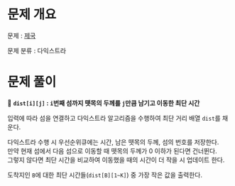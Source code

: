 # 문제 개요

문제 : [제국](https://www.acmicpc.net/problem/10776)

문제 분류 : 다익스트라

# 문제 풀이

📌 **`dist[i][j]` : `i`번째 섬까지 뗏목의 두께를 `j`만큼 남기고 이동한 최단 시간**

입력에 따라 섬을 연결하고 다익스트라 알고리즘을 수행하여 최단 거리 배열 `dist`를 채운다.

다익스트라 수행 시 우선순위큐에는 시간, 남은 뗏목의 두께, 섬의 번호를 저장한다.  
만약 현재 섬에서 다음 섬으로 이동할 때 뗏목의 두께가 0 이하가 된다면 건너뛴다.  
그렇지 않다면 최단 시간을 비교하여 이동했을 때의 시간이 더 작을 시 업데이트 한다.

도착지인 `B`에 대한 최단 시간들(`dist[B][1~K]`) 중 가장 작은 값을 출력한다.

